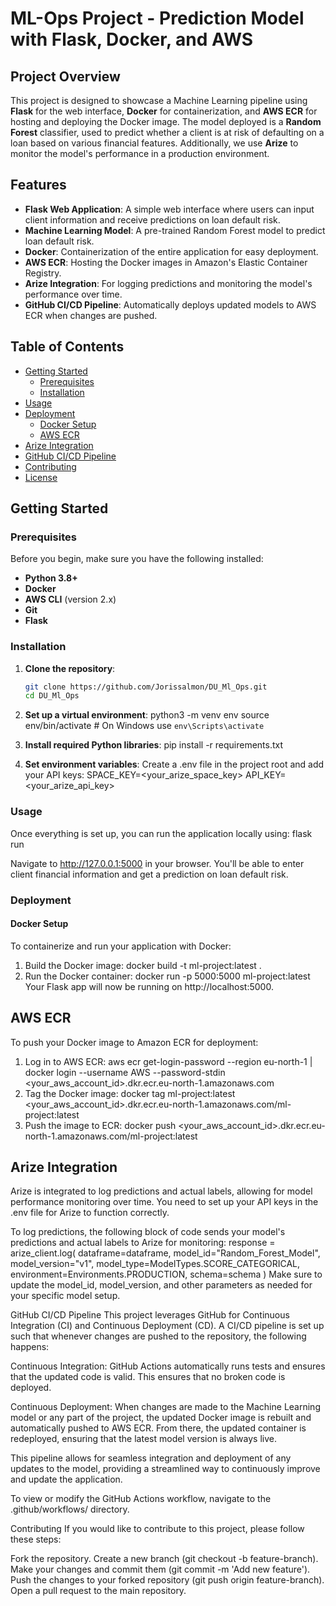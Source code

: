 # ML-Ops Project - Prediction Model with Flask, Docker, and AWS

## Project Overview

This project is designed to showcase a Machine Learning pipeline using **Flask** for the web interface, **Docker** for containerization, and **AWS ECR** for hosting and deploying the Docker image. The model deployed is a **Random Forest** classifier, used to predict whether a client is at risk of defaulting on a loan based on various financial features. Additionally, we use **Arize** to monitor the model's performance in a production environment.

## Features

- **Flask Web Application**: A simple web interface where users can input client information and receive predictions on loan default risk.
- **Machine Learning Model**: A pre-trained Random Forest model to predict loan default risk.
- **Docker**: Containerization of the entire application for easy deployment.
- **AWS ECR**: Hosting the Docker images in Amazon's Elastic Container Registry.
- **Arize Integration**: For logging predictions and monitoring the model's performance over time.
- **GitHub CI/CD Pipeline**: Automatically deploys updated models to AWS ECR when changes are pushed.

## Table of Contents

- [Getting Started](#getting-started)
  - [Prerequisites](#prerequisites)
  - [Installation](#installation)
- [Usage](#usage)
- [Deployment](#deployment)
  - [Docker Setup](#docker-setup)
  - [AWS ECR](#aws-ecr)
- [Arize Integration](#arize-integration)
- [GitHub CI/CD Pipeline](#github-cicd-pipeline)
- [Contributing](#contributing)
- [License](#license)

## Getting Started

### Prerequisites

Before you begin, make sure you have the following installed:

- **Python 3.8+**
- **Docker**
- **AWS CLI** (version 2.x)
- **Git**
- **Flask**

### Installation

1. **Clone the repository**:

   ```bash
   git clone https://github.com/Jorissalmon/DU_Ml_Ops.git
   cd DU_Ml_Ops
2. **Set up a virtual environment**:
python3 -m venv env
source env/bin/activate  # On Windows use `env\Scripts\activate`
3. **Install required Python libraries**:
pip install -r requirements.txt
4. **Set environment variables**:
Create a .env file in the project root and add your API keys:
SPACE_KEY=<your_arize_space_key>
API_KEY=<your_arize_api_key>

### Usage
Once everything is set up, you can run the application locally using:
flask run

Navigate to http://127.0.0.1:5000 in your browser. You'll be able to enter client financial information and get a prediction on loan default risk.

### Deployment
#### Docker Setup
To containerize and run your application with Docker:
1. Build the Docker image:
docker build -t ml-project:latest .
2. Run the Docker container:
docker run -p 5000:5000 ml-project:latest
Your Flask app will now be running on http://localhost:5000.

## AWS ECR
To push your Docker image to Amazon ECR for deployment:
1. Log in to AWS ECR:
aws ecr get-login-password --region eu-north-1 | docker login --username AWS --password-stdin <your_aws_account_id>.dkr.ecr.eu-north-1.amazonaws.com
2. Tag the Docker image:
docker tag ml-project:latest <your_aws_account_id>.dkr.ecr.eu-north-1.amazonaws.com/ml-project:latest
3. Push the image to ECR:
docker push <your_aws_account_id>.dkr.ecr.eu-north-1.amazonaws.com/ml-project:latest

## Arize Integration
Arize is integrated to log predictions and actual labels, allowing for model performance monitoring over time. You need to set up your API keys in the .env file for Arize to function correctly.

To log predictions, the following block of code sends your model's predictions and actual labels to Arize for monitoring:
response = arize_client.log(
    dataframe=dataframe,
    model_id="Random_Forest_Model",
    model_version="v1",
    model_type=ModelTypes.SCORE_CATEGORICAL,
    environment=Environments.PRODUCTION,
    schema=schema
)
Make sure to update the model_id, model_version, and other parameters as needed for your specific model setup.

GitHub CI/CD Pipeline
This project leverages GitHub for Continuous Integration (CI) and Continuous Deployment (CD). A CI/CD pipeline is set up such that whenever changes are pushed to the repository, the following happens:

Continuous Integration: GitHub Actions automatically runs tests and ensures that the updated code is valid. This ensures that no broken code is deployed.

Continuous Deployment: When changes are made to the Machine Learning model or any part of the project, the updated Docker image is rebuilt and automatically pushed to AWS ECR. From there, the updated container is redeployed, ensuring that the latest model version is always live.

This pipeline allows for seamless integration and deployment of any updates to the model, providing a streamlined way to continuously improve and update the application.

To view or modify the GitHub Actions workflow, navigate to the .github/workflows/ directory.

Contributing
If you would like to contribute to this project, please follow these steps:

Fork the repository.
Create a new branch (git checkout -b feature-branch).
Make your changes and commit them (git commit -m 'Add new feature').
Push the changes to your forked repository (git push origin feature-branch).
Open a pull request to the main repository.


